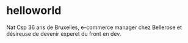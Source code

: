 # helloworld

Nat Csp 36 ans de Bruxelles, e-commerce manager chez Bellerose et désireuse de devenir experet du front en dev.
